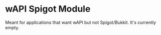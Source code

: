 # wAPI Spigot Module
Meant for applications that want wAPI but not Spigot/Bukkit. It's currently empty.
